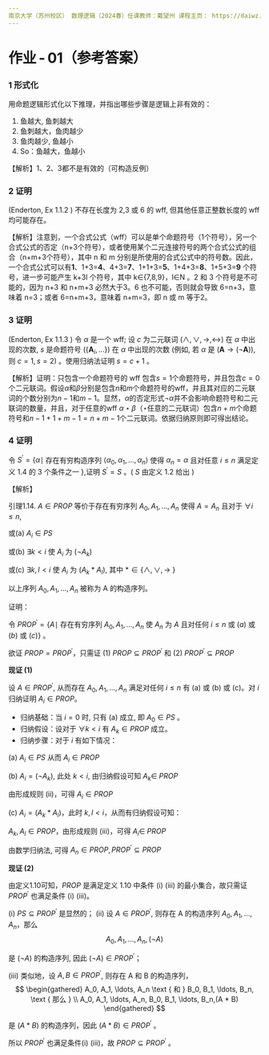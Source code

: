 ```yaml
---
南京大学（苏州校区） 数理逻辑（2024春）任课教师：戴望州 课程主页： https://daiwz.net/teaching/
---
```


# 作业 - 01（参考答案）



### 1 形式化

用命题逻辑形式化以下推理，并指出哪些步骤是逻辑上非有效的：

1. 鱼越大, 鱼刺越大
2. 鱼刺越大，鱼肉越少
3. 鱼肉越少, 鱼越小
4. So：鱼越大，鱼越小

【解析】1、2、3都不是有效的（可构造反例）



### 2 证明

(Enderton, Ex 1.1.2 ) 不存在长度为 2,3 或 6 的 wff, 但其他任意正整数长度的 wff 均可能存在。

【解析】注意到，一个合式公式（wff）可以是单个命题符号（1个符号），另一个合式公式的否定（n+3个符号），或者使用某个二元连接符号的两个合式公式的组合（n+m+3个符号），其中 n 和 m 分别是所使用的合式公式中的符号数。因此，一个合式公式可以有**1**、1+3=**4**、4+3=**7**、1+1+3=**5**、1+4+3=**8**、1+5+3=**9** 个符号，进一步可能产生 k+3l 个符号，其中 k∈{7,8,9}，l∈N 。2 和 3 个符号是不可能的，因为 n+3 和 n+m+3 必然大于3。6 也不可能，否则就会导致 6=n+3，意味着 n=3；或者 6=n+m+3，意味着 n+m=3，即 n 或 m 等于2。



### 3 证明

(Enderton, Ex 1.1.3 ) 令 $\alpha$ 是一个 wff; 设 $c$ 为二元联词 $(\wedge, \vee, \rightarrow, \leftrightarrow)$ 在 $\alpha$ 中出现的次数, $s$ 是命题符号 $\left(\left\{\mathbf{A}_i, \ldots\right\}\right)$ 在 $\alpha$ 中出现的次数 (例如, 若 $\alpha$ 是 $(\mathbf{A} \rightarrow(\neg \mathbf{A}))$, 则 $\left.c=1, s=2\right)$ 。使用归纳法证明 $s=c+1$ 。

【解析】证明：只包含一个命题符号的 wff 包含$s=1$个命题符号，并且包含$c=0$个二元联词。假设$\alpha$和$\beta$分别是包含$n$和$m$个命题符号的wff，并且其对应的二元联词的个数分别为$n-1$和$m-1$。显然，$\alpha$的否定形式$\neg \alpha$并不会影响命题符号和二元联词的数量，并且，对于任意的wff $\alpha \star \beta$（$\star$任意的二元联词）包含$n+m$个命题符号和$n-1+1+m-1=n+m-1$个二元联词。依据归纳原则即可得出结论。



### 4 证明

令 $S^{\prime}=\left\{\alpha \mid\right.$ 存在有穷构造序列 $\left\langle\alpha_0, \alpha_1, \ldots, \alpha_n\right\rangle$ 使得 $\alpha_n=\alpha$ 且对任意 $i \leq n$ 满足定义 1.4 的 3 个条件之一 $\}$,证明 $S^{\prime}=S$ 。( $S$ 由定义 1.2 给出 $)$

【解析】

引理1.14. $A \in P R O P$ 等价于存在有穷序列 $A_0, A_1, \ldots, A_n$ 使得 $A=A_n$ 且对于 $\forall i \leq n$,

或(a) $A_i \in P S$ 

或(b) $\exists k<i$ 使 $A_i$ 为 $\left(\neg A_k\right)$

或(c) $\exists k, l<i$ 使 $A_i$ 为 $\left(A_k * A_l\right)$, 其中 $* \in\{\wedge, \vee, \rightarrow$ \}

以上序列 $A_0, A_1, \ldots, A_n$ 被称为 $\mathrm{A}$ 的构造序列。

证明：

令 $P R O P^{\prime}=\left\{A \mid\right.$ 存在有穷序列 $A_0, A_1, \ldots, A_n$ 使 $A_n$ 为 $A$ 且对任何 $i \leq n$ 或 $(a)$ 或 $(b)$ 或 $(c)\}$ 。

欲证 $P R O P=P R O P^{\prime}$，只需证 (1) $P R O P \subseteq P R O P^{\prime}$ 和 (2) $P R O P^{\prime} \subseteq PROP$ 

**现证 (1)**

设 $A \in P R O P^{\prime}$, 从而存在 $A_0, A_1, \ldots, A_n$ 满足对任何 $i \leq n$ 有 (a) 或 (b) 或 (c)。对 $i$ 归纳证明 $A_i \in P R O P$。

- 归纳基础：当 $i=0$ 时, 只有 (a) 成立, 即 $A_0 \in P S$ 。
- 归纳假设：设对于 $\forall k<i$ 有 $A_k \in P R O P$ 成立。
- 归纳步骤：对于 $i$ 有如下情况：

(a) $A_i \in P S$ 从而 $A_i \in P R O P$

(b) $A_i=\left(\neg A_k\right)$, 此处 $k<i$, 由归纳假设可知 $A_k \in$ $P R O P$ 

由形成规则 (ii)，可得 $A_i \in P R O P$  

(c) $A_i=\left(A_k * A_l\right)$，此时 $k, l<i$，从而有归纳假设可知：

$A_k, A_l \in P R O P$，由形成规则 (iii)，可得 $A_i \in$ $P R O P$  

由数学归纳法, 可得 $A_n \in P R O P, P R O P^{\prime} \subseteq P R O P$  

**现证 (2)**

由定义1.10可知，$P R O P$ 是满足定义 1.10 中条件 (i) (iii) 的最小集合，故只需证 $P R O P^{\prime}$ 也满足条件 (i) (iii)。

(i) $P S \subseteq P R O P^{\prime}$ 是显然的；
(ii) 设 $A \in P R O P^{\prime}$, 则存在 $\mathrm{A}$ 的构造序列 $A_0, A_1, \ldots, A_n$，那么
$$
A_0, A_1, \ldots, A_n,(\neg A)
$$

是 $(\neg A)$ 的构造序列, 因此 $(\neg A) \in P R O P^{\prime}$；

(iii) 类似地，设 $A, B \in P R O P^{\prime}$, 则存在 $\mathrm{A}$ 和 $\mathrm{B}$ 的构造序列，
$$
\begin{gathered}
A_0, A_1, \ldots, A_n \text { 和 } B_0, B_1, \ldots, B_n, \text { 那么 } \\
A_0, A_1, \ldots, A_n, B_0, B_1, \ldots, B_n,(A * B)
\end{gathered}
$$

是 $(A * B)$ 的构造序列，因此 $(A * B) \in P R O P^{\prime}$ 。

所以 $P R O P^{\prime}$ 也满足条件(i) (iii)，故 $P R O P \subseteq P R O P^{\prime}$ 。
